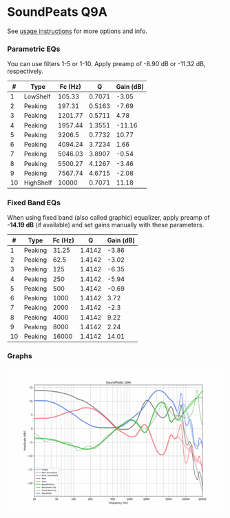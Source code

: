 # SoundPeats Q9A
See [usage instructions](https://github.com/jaakkopasanen/AutoEq#usage) for more options and info.

### Parametric EQs
You can use filters 1-5 or 1-10. Apply preamp of -8.90 dB or -11.32 dB, respectively.

|   # | Type      |   Fc (Hz) |      Q |   Gain (dB) |
|-----|-----------|-----------|--------|-------------|
|   1 | LowShelf  |    105.33 | 0.7071 |       -3.05 |
|   2 | Peaking   |    197.31 | 0.5163 |       -7.69 |
|   3 | Peaking   |   1201.77 | 0.5711 |        4.78 |
|   4 | Peaking   |   1957.44 | 1.3551 |      -11.16 |
|   5 | Peaking   |   3206.5  | 0.7732 |       10.77 |
|   6 | Peaking   |   4094.24 | 3.7234 |        1.66 |
|   7 | Peaking   |   5046.03 | 3.8907 |       -0.54 |
|   8 | Peaking   |   5500.27 | 4.1267 |       -3.46 |
|   9 | Peaking   |   7567.74 | 4.6715 |       -2.08 |
|  10 | HighShelf |  10000    | 0.7071 |       11.18 |

### Fixed Band EQs
When using fixed band (also called graphic) equalizer, apply preamp of **-14.19 dB** (if available) and set gains manually with these parameters.

|   # | Type    |   Fc (Hz) |      Q |   Gain (dB) |
|-----|---------|-----------|--------|-------------|
|   1 | Peaking |     31.25 | 1.4142 |       -3.86 |
|   2 | Peaking |     62.5  | 1.4142 |       -3.02 |
|   3 | Peaking |    125    | 1.4142 |       -6.35 |
|   4 | Peaking |    250    | 1.4142 |       -5.94 |
|   5 | Peaking |    500    | 1.4142 |       -0.69 |
|   6 | Peaking |   1000    | 1.4142 |        3.72 |
|   7 | Peaking |   2000    | 1.4142 |       -2.3  |
|   8 | Peaking |   4000    | 1.4142 |        9.22 |
|   9 | Peaking |   8000    | 1.4142 |        2.24 |
|  10 | Peaking |  16000    | 1.4142 |       14.01 |

### Graphs
![](./SoundPeats%20Q9A.png)
